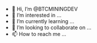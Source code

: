 - 👋 Hi, I’m @BTCMININGDEV
- 👀 I’m interested in ...
- 🌱 I’m currently learning ...
- 💞️ I’m looking to collaborate on ...
- 📫 How to reach me ...

<!---
BTCMININGDEV/BTCMININGDEV is a ✨ special ✨ repository because its `README.md` (this file) appears on your GitHub profile.
You can click the Preview link to take a look at your changes.
--->
